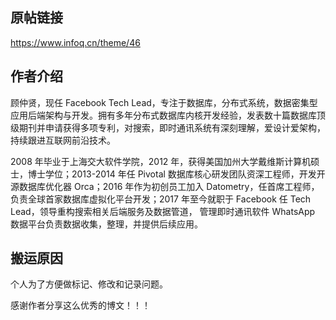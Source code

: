## 原帖链接

https://www.infoq.cn/theme/46

## 作者介绍

顾仲贤，现任 Facebook Tech Lead，专注于数据库，分布式系统，数据密集型应用后端架构与开发。拥有多年分布式数据库内核开发经验，发表数十篇数据库顶级期刊并申请获得多项专利，对搜索，即时通讯系统有深刻理解，爱设计爱架构，持续跟进互联网前沿技术。

2008 年毕业于上海交大软件学院，2012 年，获得美国加州大学戴维斯计算机硕士，博士学位；2013-2014 年任 Pivotal 数据库核心研发团队资深工程师，开发开源数据库优化器 Orca；2016 年作为初创员工加入 Datometry，任首席工程师，负责全球首家数据库虚拟化平台开发；2017 年至今就职于 Facebook 任 Tech Lead，领导重构搜索相关后端服务及数据管道， 管理即时通讯软件 WhatsApp 数据平台负责数据收集，整理，并提供后续应用。

## 搬运原因

个人为了方便做标记、修改和记录问题。



感谢作者分享这么优秀的博文！！！
